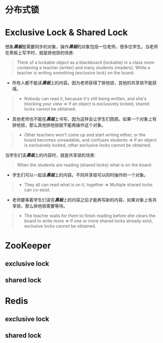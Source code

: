 # 分布式锁

# Exclusive Lock & Shared Lock

想象***黑板***是需要同步的对象，操作***黑板***的对象包括一位老师，很多位学生。当老师在黑板上写字时，就是排他锁的场景:
>Think of a lockable object as a blackboard (lockable) in a class room containing a teacher (writer) and many students (readers).
While a teacher is writing something (exclusive lock) on the board:
- 所有人都不能读***黑板***上的内容。因为老师获得了排他锁，其他的共享锁不能获得。
>- Nobody can read it, because it's still being written, and she's blocking your view => If an object is exclusively locked, shared locks cannot be obtained.
- 其他老师也不能在***黑板***上书写，因为这样会让学生们困惑。如果一个对象上有排他锁，那么其他排他锁就不能再操作这个对象。
>- Other teachers won't come up and start writing either, or the board becomes unreadable, and confuses students => If an object is exclusively locked, other exclusive locks cannot be obtained.

当学生们读***黑板***上的内容时，就是共享锁的场景:
>When the students are reading (shared locks) what is on the board:

- 学生们可以一起读***黑板***上的内容。不同共享锁可以同时操作同一个对象。
>- They all can read what is on it, together => Multiple shared locks can co-exist.
- 老师要等着学生们读完***黑板***上的内容之后才能再写新的内容。如果对象上有共享锁，那么排他锁需要等待。
>- The teacher waits for them to finish reading before she clears the board to write more => If one or more shared locks already exist, exclusive locks cannot be obtained.

# ZooKeeper
## exclusive lock
## shared lock

# Redis
## exclusive lock
## shared lock
